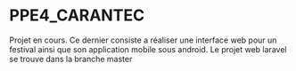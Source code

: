# PPE4_CARANTEC
Projet en cours.
Ce dernier consiste a réaliser une interface web pour un festival ainsi que son application mobile sous android.
Le projet web laravel se trouve dans la branche master
